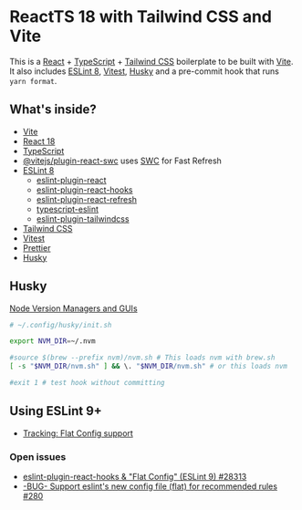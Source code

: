 # ReactTS 18 with Tailwind CSS and Vite

This is a [React](https://react.dev) + [TypeScript](https://www.typescriptlang.org/) + [Tailwind CSS](https://tailwindcss.com) boilerplate to be built with [Vite](https://vitejs.dev). It also includes [ESLint 8](https://eslint.org), [Vitest](https://vitest.dev), [Husky](https://typicode.github.io/husk) and a pre-commit hook that runs `yarn format`.

## What's inside?

- [Vite](https://vitejs.dev)
- [React 18](https://react.dev)
- [TypeScript](https://www.typescriptlang.org)
- [@vitejs/plugin-react-swc](https://github.com/vitejs/vite-plugin-react-swc) uses [SWC](https://swc.rs/) for Fast Refresh
- [ESLint 8](https://eslint.org)
  - [eslint-plugin-react](https://github.com/jsx-eslint/eslint-plugin-react)
  - [eslint-plugin-react-hooks](https://www.npmjs.com/package/eslint-plugin-react-hooks)
  - [eslint-plugin-react-refresh](https://www.npmjs.com/package/eslint-plugin-react-refresh)
  - [typescript-eslint](https://typescript-eslint.io)
  - [eslint-plugin-tailwindcss](https://github.com/francoismassart/eslint-plugin-tailwindcss)
- [Tailwind CSS](https://tailwindcss.com)
- [Vitest](https://vitest.dev)
- [Prettier](https://prettier.io)
- [Husky](https://typicode.github.io/husky/)

## Husky

[Node Version Managers and GUIs](https://typicode.github.io/husky/how-to.html#node-version-managers-and-guis)

```sh
# ~/.config/husky/init.sh

export NVM_DIR=~/.nvm

#source $(brew --prefix nvm)/nvm.sh # This loads nvm with brew.sh
[ -s "$NVM_DIR/nvm.sh" ] && \. "$NVM_DIR/nvm.sh" # or this loads nvm

#exit 1 # test hook without committing
```

## Using ESLint 9+

- [Tracking: Flat Config support](https://github.com/eslint/eslint/issues/18093)

### Open issues

- [eslint-plugin-react-hooks & "Flat Config" (ESLint 9) #28313](https://github.com/facebook/react/issues/28313)
- [-BUG- Support eslint's new config file (flat) for recommended rules #280](https://github.com/francoismassart/eslint-plugin-tailwindcss/issues/280)
